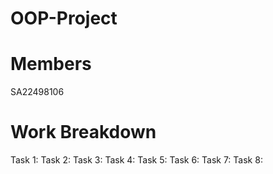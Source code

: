 # OOP-Project

# Members
  SA22498106

# Work Breakdown
  Task 1: 
  Task 2: 
  Task 3:
  Task 4:
  Task 5:
  Task 6: 
  Task 7:
  Task 8:
